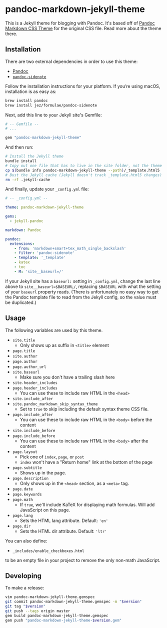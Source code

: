 # pandoc-markdown-jekyll-theme

This is a Jekyll theme for blogging with Pandoc. It's based off of [Pandoc
Markdown CSS Theme] for the original CSS file. Read more about the theme there.

[Pandoc Markdown CSS Theme]: https://jez.io/pandoc-markdown-css-theme/

## Installation

There are two external dependencies in order to use this theme:

- [Pandoc](https://pandoc.org/)
- [`pandoc-sidenote`](https://github.com/jez/pandoc-sidenote)

Follow the installation instructions for your platform. If you’re using macOS,
installation is as easy as:

```bash
brew install pandoc
brew install jez/formulae/pandoc-sidenote
```

Next, add this line to your Jekyll site's Gemfile:

```ruby
# -- Gemfile --
# ...

gem "pandoc-markdown-jekyll-theme"
```

And then run:

```bash
# Install the Jekyll theme
bundle install
# Copy out one file that has to live in the site folder, not the theme
cp $(bundle info pandoc-markdown-jekyll-theme --path)/_template.html5 .
# Bust the Jekyll cache (Jekyll doesn't track _template.html5 changes)
rm -rf .jekyll-cache
```

And finally, update your `_config.yml` file:

```yaml
# -- _config.yml --

theme: pandoc-markdown-jekyll-theme

gems:
  - jekyll-pandoc

markdown: Pandoc

pandoc:
  extensions:
    - from: 'markdown+smart+tex_math_single_backslash'
    - filter: 'pandoc-sidenote'
    - template: '_template'
    - katex
    - toc
    - M: 'site__baseurl=/'
```

If your Jekyll site has a `baseurl:` setting in `_config.yml`, change the last
line above to `site__baseurl=$BASEURL/`, replacing `$BASEURL` with what the
setting of your `baseurl` property reads. (There is unfortunately no easy way to
get the Pandoc template file to read from the Jekyll config, so the value must
be duplicated.)

## Usage

The following variables are used by this theme.

- `site.title`
  - Only shows up as suffix in `<title>` element
- `page.title`
- `site.author`
- `page.author`
- `page.author_url`
- `site.baseurl`
  - Make sure you don't have a trailing slash here
- `site.header_includes`
- `page.header_includes`
  - You can use these to include raw HTML in the `<head>`
- `site.include_after`
- `site.pandoc_markdown_skip_syntax_theme`
  - Set to `true` to skip including the default syntax theme CSS file.
- `page.include_after`
  - You can use these to include raw HTML in the `<body>` before the content
- `site.include_before`
- `page.include_before`
  - You can use these to include raw HTML in the `<body>` after the content
- `page.layout`
  - Pick one of `index`, `page`, or `post`
  - `index` won't have a "Return home" link at the bottom of the page
- `page.subtitle`
  - Shows up in the page.
- `page.description`
  - Only shows up in the `<head>` section, as a `<meta>` tag.
- `page.date`
- `page.keywords`
- `page.math`
  - If `true`, we'll include KaTeX for displaying math formulas. Will add
    JavaScript on this page.
- `page.lang`
  - Sets the HTML lang attribute. Default: `'en'`
- `page.dir`
  - Sets the HTML dir attribute. Default: `'ltr'`

You can also define:

- `_includes/enable_checkboxes.html`

to be an empty file in your project to remove the only non-math JavaScript.

## Developing

To make a release:

```bash
vim pandoc-markdown-jekyll-theme.gemspec
git commit pandoc-markdown-jekyll-theme.gemspec -m "$version"
git tag "$version"
git push --tags origin master
gem build pandoc-markdown-jekyll-theme.gemspec
gem push "pandoc-markdown-jekyll-theme-$version.gem"
```
